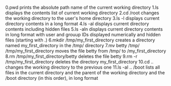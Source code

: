 0.pwd prints the absolute path name of the current working directory
1.ls displays the contents list of current working directory
2.cd /root changes the working directory to the user's home directory
3.ls -l displays current directory contents in a long format
4.ls -al displays current directory contents including hidden files
5.ls -aln displays current directory contents in long format with user and grouup IDs displayed numerically and hidden files (starting with .)
6.mkdir /tmp/my_first_directory creates a directory named my_first_directory in the /tmp/ directory
7.mv betty /tmp/ /tmp/my_first_directory moves the file betty from /tmp/ to /my_first_directory
8.rm /tmp/my_first_directory/betty deletes the file betty
9.rm -r /tmp/my_first_directory deletes the directory my_first_directory
10.cd .. changes the working directory to the previous one
11.ls -al .. /boot lists all files in the current directory and the parent of the working directory and the /boot directory (in this order), in long format
